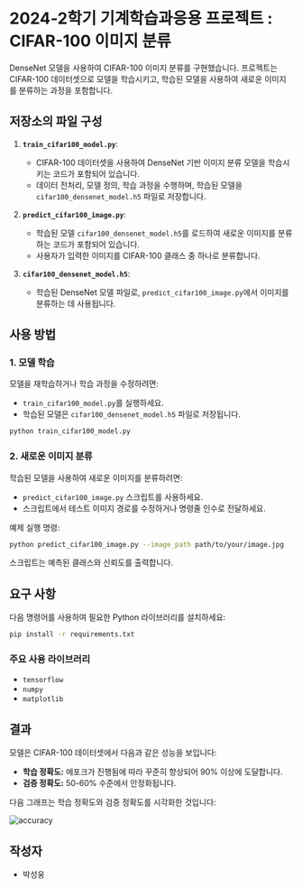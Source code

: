 # 2024-2학기 기계학습과응용 프로젝트 : CIFAR-100 이미지 분류

DenseNet 모델을 사용하여 CIFAR-100 이미지 분류를 구현했습니다. 프로젝트는 CIFAR-100 데이터셋으로 모델을 학습시키고, 학습된 모델을 사용하여 새로운 이미지를 분류하는 과정을 포함합니다.

## 저장소의 파일 구성

1. **`train_cifar100_model.py`**:
   - CIFAR-100 데이터셋을 사용하여 DenseNet 기반 이미지 분류 모델을 학습시키는 코드가 포함되어 있습니다.
   - 데이터 전처리, 모델 정의, 학습 과정을 수행하며, 학습된 모델을 `cifar100_densenet_model.h5` 파일로 저장합니다.

2. **`predict_cifar100_image.py`**:
   - 학습된 모델 `cifar100_densenet_model.h5`를 로드하여 새로운 이미지를 분류하는 코드가 포함되어 있습니다.
   - 사용자가 입력한 이미지를 CIFAR-100 클래스 중 하나로 분류합니다.

3. **`cifar100_densenet_model.h5`**:
   - 학습된 DenseNet 모델 파일로, `predict_cifar100_image.py`에서 이미지를 분류하는 데 사용됩니다.

## 사용 방법

### 1. 모델 학습

모델을 재학습하거나 학습 과정을 수정하려면:

- `train_cifar100_model.py`를 실행하세요.
- 학습된 모델은 `cifar100_densenet_model.h5` 파일로 저장됩니다.

```bash
python train_cifar100_model.py
```

### 2. 새로운 이미지 분류

학습된 모델을 사용하여 새로운 이미지를 분류하려면:

- `predict_cifar100_image.py` 스크립트를 사용하세요.
- 스크립트에서 테스트 이미지 경로를 수정하거나 명령줄 인수로 전달하세요.

예제 실행 명령:

```bash
python predict_cifar100_image.py --image_path path/to/your/image.jpg
```

스크립트는 예측된 클래스와 신뢰도를 출력합니다.

## 요구 사항

다음 명령어를 사용하여 필요한 Python 라이브러리를 설치하세요:

```bash
pip install -r requirements.txt
```

### 주요 사용 라이브러리

- `tensorflow`
- `numpy`
- `matplotlib`

## 결과

모델은 CIFAR-100 데이터셋에서 다음과 같은 성능을 보입니다:

- **학습 정확도:** 에포크가 진행됨에 따라 꾸준히 향상되어 90% 이상에 도달합니다.
- **검증 정확도:** 50-60% 수준에서 안정화됩니다.

다음 그래프는 학습 정확도와 검증 정확도를 시각화한 것입니다:

![accuracy](https://github.com/user-attachments/assets/b9adf5a0-2003-4942-a64d-e26f70a2226e)


## 작성자

- 박성웅



